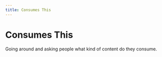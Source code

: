 ```yaml
---
title: Consumes This
---
```

# Consumes This

Going around and asking people what kind of content do they consume. 
